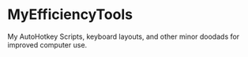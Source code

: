 # MyEfficiencyTools
My AutoHotkey Scripts, keyboard layouts, and other minor doodads for improved computer use.
